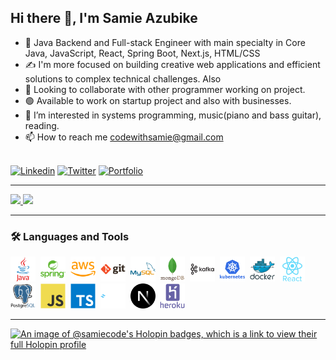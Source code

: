 <!-- ![](./twitter%20cover%204.jpg) -->
## Hi there 👋, I'm Samie Azubike  

- 🌱 Java Backend and Full-stack Engineer with main specialty in Core Java, JavaScript, React, Spring Boot, Next.js, HTML/CSS
- ✍ I'm more focused on building creative web applications and efficient solutions to complex technical challenges. Also
- 💞️ Looking to collaborate with other programmer working on project.
- 🟢 Available to work on startup project and also with businesses.
- 👀 I’m interested in systems programming, music(piano and bass guitar), reading.
- 📫 How to reach me <codewithsamie@gmail.com>
<!-- ### [live site](link) 
![image](link) -->
<br>
<a href="https://www.linkedin.com/in/samieteq/" ><img alt="Linkedin" src="https://img.shields.io/badge/LinkedIn-0077B5?style=for-the-badge&logo=linkedin&logoColor=white"></a>
<a href="https://twitter.com/samieteq" ><img alt="Twitter" src="https://img.shields.io/badge/Twitter-1DA1F2?style=for-the-badge&logo=twitter&logoColor=white"></a>
<a href="https://samieazubike.me/"><img alt="Portfolio" src="https://img.shields.io/badge/portfolio-%2312100E.svg?&style=for-the-badge&logo=superuser&logoColor=white"></a>

---
<p align="left">
<a href="https://github.com/samiecode/samiecode">
 <img width="450px" src="https://github-readme-stats.vercel.app/api?username=samiecode&title_color=ffffff&theme=vue-dark&show_icons=true&count_private=true&hide_border=true" />
</a><a href="https://github.com/samiecode/samiecode">
 <img height="177em" src="https://github-readme-stats.vercel.app/api/top-langs/?username=samiecode&title_color=ffffff&theme=vue-dark&show_icons=true&count_private=true&hide_border=true&layout=compact&langs_count=8&hide=css,html,dockerfile,freemarker,blade,scss" />
</a>
</p>

<p></p>

---

### :hammer_and_wrench: Languages and Tools

<div>
  <img src="https://github.com/devicons/devicon/blob/master/icons/java/java-original-wordmark.svg" title="Java" alt="Java" width="40" height="40"/>&nbsp;
  <img src="https://github.com/devicons/devicon/blob/master/icons/spring/spring-original-wordmark.svg" title="Spring" alt="Spring" width="40" height="40"/>&nbsp;
 <img src="https://github.com/devicons/devicon/blob/master/icons/amazonwebservices/amazonwebservices-plain-wordmark.svg" title="AWS" alt="AWS" width="40" height="40"/>&nbsp;
  <img src="https://github.com/devicons/devicon/blob/master/icons/git/git-original-wordmark.svg" title="Git" **alt="Git" width="40" height="40"/>&nbsp;
  <img src="https://github.com/devicons/devicon/blob/master/icons/mysql/mysql-original-wordmark.svg" title="mysql" **alt="mysql" width="40" height="40"/>&nbsp;
  <img src="https://github.com/devicons/devicon/blob/master/icons/mongodb/mongodb-original-wordmark.svg" title="MongoDb" **alt="MongoDb" width="40" height="40"/>&nbsp;
  <img src="https://github.com/devicons/devicon/blob/master/icons/apachekafka/apachekafka-original-wordmark.svg" title="apachekafka" **alt="apachekafka" width="40" height="40"/>&nbsp;
  <img src="https://github.com/devicons/devicon/blob/master/icons/kubernetes/kubernetes-plain-wordmark.svg" title="kubernetes" **alt="kubernetes" width="40" height="40"/>&nbsp;
  <img src="https://github.com/devicons/devicon/blob/master/icons/docker/docker-original-wordmark.svg" title="docker" **alt="docker" width="40" height="40"/>&nbsp;  
  <img src="https://github.com/devicons/devicon/blob/master/icons/react/react-original-wordmark.svg" title="react" **alt="react" width="40" height="40"/>&nbsp;  
  <img src="https://github.com/devicons/devicon/blob/master/icons/postgresql/postgresql-original-wordmark.svg" title="postgresql" **alt="postgresql" width="40" height="40"/>&nbsp;  
  <img src="https://github.com/devicons/devicon/blob/master/icons/javascript/javascript-original.svg" title="javascript" **alt="javascript" width="40" height="40"/>&nbsp;
  <img src="https://github.com/devicons/devicon/blob/master/icons/typescript/typescript-original.svg" title="typescript" **alt="typescript" width="40" height="40"/>&nbsp;
   <img src="https://github.com/devicons/devicon/blob/master/icons/tailwindcss/tailwindcss-original-wordmark.svg" title="tailwindcss" **alt="tailwindcss" width="40" height="40"/>&nbsp;
  <img src="https://github.com/devicons/devicon/blob/master/icons/nextjs/nextjs-original.svg" title="nextjs" **alt="nextjs" width="40" height="40"/>&nbsp;
  <img src="https://github.com/devicons/devicon/blob/master/icons/heroku/heroku-plain-wordmark.svg" title="heroku" **alt="heroku" width="40" height="40"/>&nbsp;
  </div>
  
  ---
[![An image of @samiecode's Holopin badges, which is a link to view their full Holopin profile](https://holopin.me/samiecode)](https://holopin.io/@samiecode)
